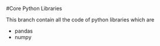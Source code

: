 #Core Python Libraries

This branch contain all the code of python libraries which are

* pandas
* numpy
